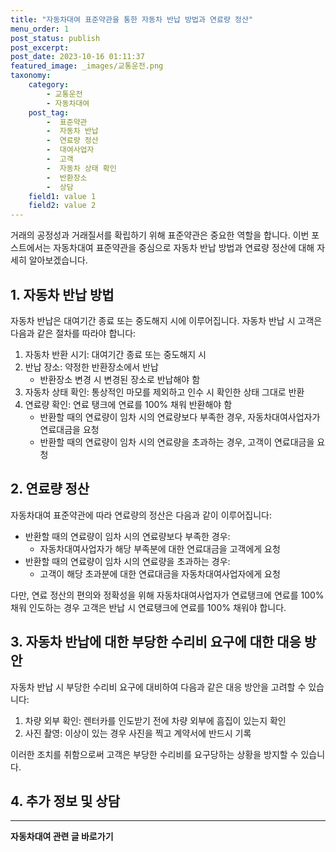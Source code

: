 ```yaml
---
title: "자동차대여 표준약관을 통한 자동차 반납 방법과 연료량 정산"
menu_order: 1
post_status: publish
post_excerpt: 
post_date: 2023-10-16 01:11:37
featured_image: _images/교통운전.png
taxonomy:
    category:
        - 교통운전
        - 자동차대여
    post_tag:
        -  표준약관
        -  자동차 반납
        -  연료량 정산
        -  대여사업자
        -  고객
        -  자동차 상태 확인
        -  반환장소
        -  상담
    field1: value 1
    field2: value 2
---
```




거래의 공정성과 거래질서를 확립하기 위해 표준약관은 중요한 역할을 합니다. 이번 포스트에서는 자동차대여 표준약관을 중심으로 자동차 반납 방법과 연료량 정산에 대해 자세히 알아보겠습니다.

## 1. 자동차 반납 방법

자동차 반납은 대여기간 종료 또는 중도해지 시에 이루어집니다. 자동차 반납 시 고객은 다음과 같은 절차를 따라야 합니다:

1. 자동차 반환 시기: 대여기간 종료 또는 중도해지 시
2. 반납 장소: 약정한 반환장소에서 반납
   - 반환장소 변경 시 변경된 장소로 반납해야 함
3. 자동차 상태 확인: 통상적인 마모를 제외하고 인수 시 확인한 상태 그대로 반환
4. 연료량 확인: 연료 탱크에 연료를 100% 채워 반환해야 함
   - 반환할 때의 연료량이 임차 시의 연료량보다 부족한 경우, 자동차대여사업자가 연료대금을 요청
   - 반환할 때의 연료량이 임차 시의 연료량을 초과하는 경우, 고객이 연료대금을 요청

## 2. 연료량 정산

자동차대여 표준약관에 따라 연료량의 정산은 다음과 같이 이루어집니다:

- 반환할 때의 연료량이 임차 시의 연료량보다 부족한 경우:
  - 자동차대여사업자가 해당 부족분에 대한 연료대금을 고객에게 요청
- 반환할 때의 연료량이 임차 시의 연료량을 초과하는 경우:
  - 고객이 해당 초과분에 대한 연료대금을 자동차대여사업자에게 요청

다만, 연료 정산의 편의와 정확성을 위해 자동차대여사업자가 연료탱크에 연료를 100% 채워 인도하는 경우 고객은 반납 시 연료탱크에 연료를 100% 채워야 합니다.

## 3. 자동차 반납에 대한 부당한 수리비 요구에 대한 대응 방안

자동차 반납 시 부당한 수리비 요구에 대비하여 다음과 같은 대응 방안을 고려할 수 있습니다:

1. 차량 외부 확인: 렌터카를 인도받기 전에 차량 외부에 흠집이 있는지 확인
2. 사진 촬영: 이상이 있는 경우 사진을 찍고 계약서에 반드시 기록

이러한 조치를 취함으로써 고객은 부당한 수리비를 요구당하는 상황을 방지할 수 있습니다.

## 4. 추가 정보 및 상담
<!-- wp:separator -->
<hr class="wp-block-separator has-alpha-channel-opacity"/>
<!-- /wp:separator -->
<!-- wp:group {"backgroundColor":"base","layout":{"type":"constrained"}} -->
<div class="wp-block-group has-base-background-color has-background"><!-- wp:paragraph {"align":"center","fontSize":"large"} -->
<p class="has-text-align-center has-large-font-size"><strong>자동차대여 관련 글 바로가기</strong></p>
<!-- /wp:paragraph -->


<!-- wp:latest-posts
{"categories":[{"id":1513,"count":19,"description":"","link":"https://uknowlaw.com/category/%ec%9e%90%eb%8f%99%ec%b0%a8%eb%8c%80%ec%97%ac/","name":"자동차대여","slug":"자동차대여","taxonomy":"category","parent":0,"meta":[],"_links":{"self":[{"href":"https://uknowlaw.com/wp-json/wp/v2/categories/1513"}],"collection":[{"href":"https://uknowlaw.com/wp-json/wp/v2/categories"}],"about":[{"href":"https://uknowlaw.com/wp-json/wp/v2/taxonomies/category"}],"wp:post_type":[{"href":"https://uknowlaw.com/wp-json/wp/v2/posts?categories=1513"}],"curies":[{"name":"wp","href":"https://api.w.org/{rel}","templated":true}]}}],"postsToShow":100,"excerptLength":28,"postLayout":"grid","columns":2,"featuredImageAlign":"left","featuredImageSizeSlug":"large","fontSize":"medium"} /--></div>
<!-- /wp:group -->